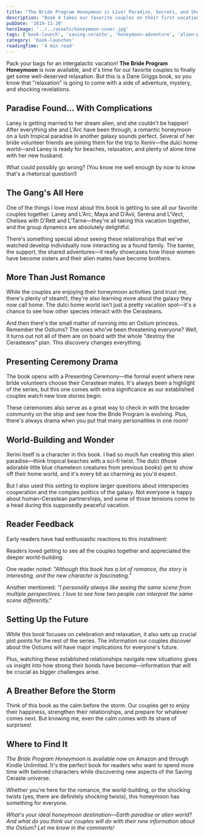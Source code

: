 ```yaml
---
title: "The Bride Program Honeymoon is Live! Paradise, Secrets, and Shocking Twists"
description: "Book 4 takes our favorite couples on their first vacation to an alien paradise—where relaxation turns into adventure and shocking discoveries await."
pubDate: '2019-11-20'
heroImage: '../../assets/honeymoon-cover.jpg'
tags: ['book-launch', 'saving-ceraste', 'honeymoon-adventure', 'alien-paradise']
category: 'book-launches'
readingTime: '4 min read'
---
```


Pack your bags for an intergalactic vacation! **The Bride Program Honeymoon** is now available, and it's time for our favorite couples to finally get some well-deserved relaxation. But this is a Dane Griggs book, so you know that "relaxation" is going to come with a side of adventure, mystery, and shocking revelations.

## Paradise Found... With Complications

Laney is getting married to her dream alien, and she couldn't be happier! After everything she and L'Arc have been through, a romantic honeymoon on a lush tropical paradise in another galaxy sounds perfect. Several of her bride volunteer friends are joining them for the trip to Xerini—the dulci home world—and Laney is ready for beaches, relaxation, and plenty of alone time with her new husband.

What could possibly go wrong? (You know me well enough by now to know that's a rhetorical question!)

## The Gang's All Here

One of the things I love most about this book is getting to see all our favorite couples together. Laney and L'Arc, Maya and D'Avii, Serena and L'Vect, Chelsea with D'Rett and L'Tarne—they're all taking this vacation together, and the group dynamics are absolutely delightful.

There's something special about seeing these relationships that we've watched develop individually now interacting as a found family. The banter, the support, the shared adventures—it really showcases how these women have become sisters and their alien mates have become brothers.

## More Than Just Romance

While the couples are enjoying their honeymoon activities (and trust me, there's plenty of steam!), they're also learning more about the galaxy they now call home. The dulci home world isn't just a pretty vacation spot—it's a chance to see how other species interact with the Cerasteans.

And then there's the small matter of running into an Ostium princess. Remember the Ostiums? The ones who've been threatening everyone? Well, it turns out not all of them are on board with the whole "destroy the Cerasteans" plan. This discovery changes everything.

## Presenting Ceremony Drama

The book opens with a Presenting Ceremony—the formal event where new bride volunteers choose their Cerastean mates. It's always been a highlight of the series, but this one comes with extra significance as our established couples watch new love stories begin.

These ceremonies also serve as a great way to check in with the broader community on the ship and see how the Bride Program is evolving. Plus, there's always drama when you put that many personalities in one room!

## World-Building and Wonder

Xerini itself is a character in this book. I had so much fun creating this alien paradise—think tropical beaches with a sci-fi twist. The dulci (those adorable little blue chameleon creatures from previous books) get to show off their home world, and it's every bit as charming as you'd expect.

But I also used this setting to explore larger questions about interspecies cooperation and the complex politics of the galaxy. Not everyone is happy about human-Cerastean partnerships, and some of those tensions come to a head during this supposedly peaceful vacation.

## Reader Feedback

Early readers have had enthusiastic reactions to this installment:

Readers loved getting to see all the couples together and appreciated the deeper world-building.

One reader noted: *"Although this book has a lot of romance, the story is interesting, and the new character is fascinating."*

Another mentioned: *"I personally always like seeing the same scene from multiple perspectives. I love to see how two people can interpret the same scene differently."*

## Setting Up the Future

While this book focuses on celebration and relaxation, it also sets up crucial plot points for the rest of the series. The information our couples discover about the Ostiums will have major implications for everyone's future.

Plus, watching these established relationships navigate new situations gives us insight into how strong their bonds have become—information that will be crucial as bigger challenges arise.

## A Breather Before the Storm

Think of this book as the calm before the storm. Our couples get to enjoy their happiness, strengthen their relationships, and prepare for whatever comes next. But knowing me, even the calm comes with its share of surprises!

## Where to Find It

*The Bride Program Honeymoon* is available now on Amazon and through Kindle Unlimited. It's the perfect book for readers who want to spend more time with beloved characters while discovering new aspects of the Saving Ceraste universe.

Whether you're here for the romance, the world-building, or the shocking twists (yes, there are definitely shocking twists), this honeymoon has something for everyone.

*What's your ideal honeymoon destination—Earth paradise or alien world? And what do you think our couples will do with their new information about the Ostium? Let me know in the comments!*